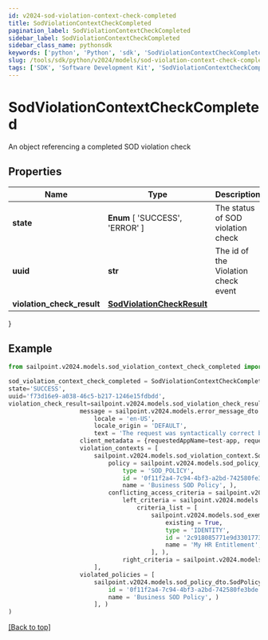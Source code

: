 ```yaml
---
id: v2024-sod-violation-context-check-completed
title: SodViolationContextCheckCompleted
pagination_label: SodViolationContextCheckCompleted
sidebar_label: SodViolationContextCheckCompleted
sidebar_class_name: pythonsdk
keywords: ['python', 'Python', 'sdk', 'SodViolationContextCheckCompleted', 'V2024SodViolationContextCheckCompleted'] 
slug: /tools/sdk/python/v2024/models/sod-violation-context-check-completed
tags: ['SDK', 'Software Development Kit', 'SodViolationContextCheckCompleted', 'V2024SodViolationContextCheckCompleted']
---
```


# SodViolationContextCheckCompleted

An object referencing a completed SOD violation check

## Properties

Name | Type | Description | Notes
------------ | ------------- | ------------- | -------------
**state** |  **Enum** [  'SUCCESS',    'ERROR' ] | The status of SOD violation check | [optional] 
**uuid** | **str** | The id of the Violation check event | [optional] 
**violation_check_result** | [**SodViolationCheckResult**](sod-violation-check-result) |  | [optional] 
}

## Example

```python
from sailpoint.v2024.models.sod_violation_context_check_completed import SodViolationContextCheckCompleted

sod_violation_context_check_completed = SodViolationContextCheckCompleted(
state='SUCCESS',
uuid='f73d16e9-a038-46c5-b217-1246e15fdbdd',
violation_check_result=sailpoint.v2024.models.sod_violation_check_result.SodViolationCheckResult(
                    message = sailpoint.v2024.models.error_message_dto.ErrorMessageDto(
                        locale = 'en-US', 
                        locale_origin = 'DEFAULT', 
                        text = 'The request was syntactically correct but its content is semantically invalid.', ), 
                    client_metadata = {requestedAppName=test-app, requestedAppId=2c91808f7892918f0178b78da4a305a1}, 
                    violation_contexts = [
                        sailpoint.v2024.models.sod_violation_context.SodViolationContext(
                            policy = sailpoint.v2024.models.sod_policy_dto.SodPolicyDto(
                                type = 'SOD_POLICY', 
                                id = '0f11f2a4-7c94-4bf3-a2bd-742580fe3bde', 
                                name = 'Business SOD Policy', ), 
                            conflicting_access_criteria = sailpoint.v2024.models.sod_violation_context_conflicting_access_criteria.SodViolationContext_conflictingAccessCriteria(
                                left_criteria = sailpoint.v2024.models.sod_violation_context_conflicting_access_criteria_left_criteria.SodViolationContext_conflictingAccessCriteria_leftCriteria(
                                    criteria_list = [
                                        sailpoint.v2024.models.sod_exempt_criteria.SodExemptCriteria(
                                            existing = True, 
                                            type = 'IDENTITY', 
                                            id = '2c918085771e9d3301773b3cb66f6398', 
                                            name = 'My HR Entitlement', )
                                        ], ), 
                                right_criteria = sailpoint.v2024.models.sod_violation_context_conflicting_access_criteria_left_criteria.SodViolationContext_conflictingAccessCriteria_leftCriteria(), ), )
                        ], 
                    violated_policies = [
                        sailpoint.v2024.models.sod_policy_dto.SodPolicyDto(
                            id = '0f11f2a4-7c94-4bf3-a2bd-742580fe3bde', 
                            name = 'Business SOD Policy', )
                        ], )
)

```
[[Back to top]](#) 

